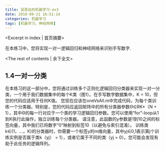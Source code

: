 ```yaml
---
title: 吴恩达的机器学习-ex3
date: 2018-09-21 16:51:14
categories: 机器学习
tags: [机器学习，神经网络]
---
```


<Excerpt in index | 首页摘要> 

在本练习中，您将实现一对一逻辑回归和神经网络来识别手写数字.

<!-- more -->

<The rest of contents | 余下全文>

## 1.4一对一分类

在本练习的这一部分中，您将通过训练多个正则化逻辑回归分类器来实现一对一分类，一个用于我们数据集中的每个K类（图1）。在手写数字数据集中，K = 10，但您的代码应适用于任何K值。
您现在应该在oneVsAll.m中完成代码，为每个类训练一个分类器。特别是，您的代码应返回矩阵中的所有分类器参数Θ∈RK×（N + 1），其中Θ的每一行对应于一个类的学习逻辑回归参数。您可以使用“for”-loop从1到K执行此操作，独立训练每个分类器。
请注意，此函数的y参数是1到10之间的标签向量，其中我们已将数字“0”映射到标签10（以避免与索引混淆）。
训练类k∈{1，...，K}的分类器时，你需要一个标签y的m维向量，其中yj∈0,1表示第j个训练实例是否属于类k（yj） = 1），或者它属于不同的类（yj = 0）。您可能会发现有助于此任务的逻辑阵列。